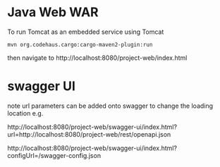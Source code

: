 
# Java Web WAR

To run Tomcat as an embedded service using Tomcat

```
mvn org.codehaus.cargo:cargo-maven2-plugin:run
```

then navigate to http://localhost:8080/project-web/index.html

# swagger UI
note url parameters can be added onto swagger to change the loading location e.g. 

http://localhost:8080/project-web/swagger-ui/index.html?url=http://localhost:8080/project-web/rest/openapi.json

http://localhost:8080/project-web/swagger-ui/index.html?configUrl=/swagger-config.json






